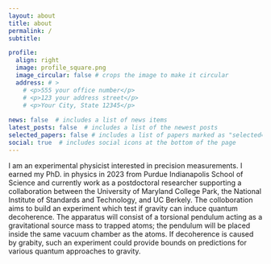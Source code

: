 ```yaml
---
layout: about
title: about
permalink: /
subtitle:

profile:
  align: right
  image: profile_square.png
  image_circular: false # crops the image to make it circular
  address: # >
    # <p>555 your office number</p>
    # <p>123 your address street</p>
    # <p>Your City, State 12345</p>
  
news: false  # includes a list of news items
latest_posts: false  # includes a list of the newest posts
selected_papers: false # includes a list of papers marked as "selected={true}"
social: true  # includes social icons at the bottom of the page
---
```

<!-- I may not know what I am doing but I am good at it. I am a human doing human things humanly.  -->
I am an experimental physicist interested in precision measurements. I earned my PhD. in physics in 2023 from Purdue Indianapolis School of Science and currently work as a postdoctoral researcher supporting a collaboration between the University of Maryland College Park, the National Institute of Standards and Technology, and UC Berkely. The colloboration aims to build an experiment which test if gravity can induce quantum decoherence. The apparatus will consist of a torsional pendulum acting as a gravitational source mass to trapped atoms; the pendulum will be placed inside the same vacuum chamber as the atoms. If decoherence is caused by grabity, such an experiment could provide bounds on predictions for various quantum approaches to gravity.

<!-- I am a drummer who tries to know something about physics. I earned my PhD. - not in drums - but in physics in 2023. As a PhD candidate at Purdue Indianapolis, I worked in a precision measurement group focused on detecting deviations from Newton’s second law of gravitation between objects at submicron separations. I successfully defended my thesis in 2023 and continue to look for new ways to make contributions to interesting problems. -->


<!-- I am a physicist who recently completed a 1-year SMART Scholarship service commitment at the National Geospatial-Intelligence Agency (NGA) as a geodetic surveyor. During my time there, I carried out gravitational surveys and engaged with companies developing quantum based absolute gravimeters. Prior to the NGA, I was a physics PhD candidate at Purdue Indianapolis. His research focused on detecting deviations from Newton’s second law of gravitation for objects at submicron separations. I successfully defended my thesis in 2023 and continue to look for new ways to make contributions to interesting problems. -->

<!-- I am a physicist working with a precision measurement group developing experiments to measure short range interactions. I have been involved in developing a mechanical measurements probing interactions in the submicron regime. I have also been involved in the initial stages of development for an experiment in which a gravitational interaction is used to induce a $$\Pi$$-pulse in a nanosphere. -->